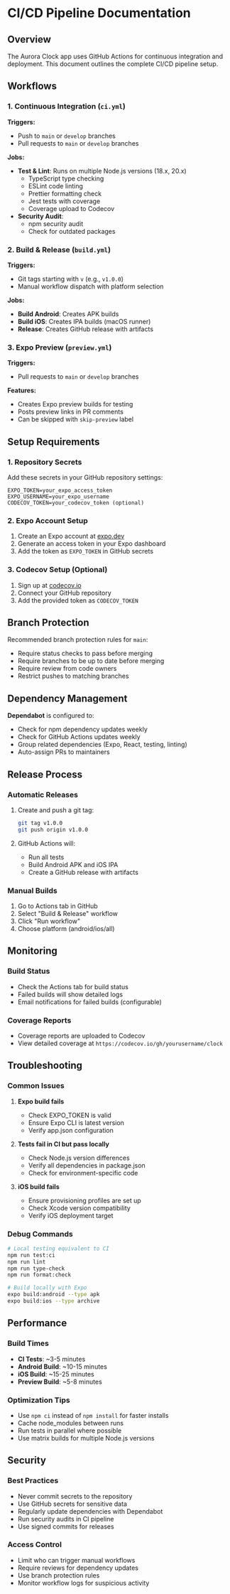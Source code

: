 # CI/CD Pipeline Documentation

## Overview

The Aurora Clock app uses GitHub Actions for continuous integration and deployment. This document outlines the complete CI/CD pipeline setup.

## Workflows

### 1. Continuous Integration (`ci.yml`)

**Triggers:**

- Push to `main` or `develop` branches
- Pull requests to `main` or `develop` branches

**Jobs:**

- **Test & Lint**: Runs on multiple Node.js versions (18.x, 20.x)
  - TypeScript type checking
  - ESLint code linting
  - Prettier formatting check
  - Jest tests with coverage
  - Coverage upload to Codecov
- **Security Audit**:
  - npm security audit
  - Check for outdated packages

### 2. Build & Release (`build.yml`)

**Triggers:**

- Git tags starting with `v` (e.g., `v1.0.0`)
- Manual workflow dispatch with platform selection

**Jobs:**

- **Build Android**: Creates APK builds
- **Build iOS**: Creates IPA builds (macOS runner)
- **Release**: Creates GitHub release with artifacts

### 3. Expo Preview (`preview.yml`)

**Triggers:**

- Pull requests to `main` or `develop` branches

**Features:**

- Creates Expo preview builds for testing
- Posts preview links in PR comments
- Can be skipped with `skip-preview` label

## Setup Requirements

### 1. Repository Secrets

Add these secrets in your GitHub repository settings:

```
EXPO_TOKEN=your_expo_access_token
EXPO_USERNAME=your_expo_username
CODECOV_TOKEN=your_codecov_token (optional)
```

### 2. Expo Account Setup

1. Create an Expo account at [expo.dev](https://expo.dev)
2. Generate an access token in your Expo dashboard
3. Add the token as `EXPO_TOKEN` in GitHub secrets

### 3. Codecov Setup (Optional)

1. Sign up at [codecov.io](https://codecov.io)
2. Connect your GitHub repository
3. Add the provided token as `CODECOV_TOKEN`

## Branch Protection

Recommended branch protection rules for `main`:

- Require status checks to pass before merging
- Require branches to be up to date before merging
- Require review from code owners
- Restrict pushes to matching branches

## Dependency Management

**Dependabot** is configured to:

- Check for npm dependency updates weekly
- Check for GitHub Actions updates weekly
- Group related dependencies (Expo, React, testing, linting)
- Auto-assign PRs to maintainers

## Release Process

### Automatic Releases

1. Create and push a git tag:

   ```bash
   git tag v1.0.0
   git push origin v1.0.0
   ```

2. GitHub Actions will:
   - Run all tests
   - Build Android APK and iOS IPA
   - Create a GitHub release with artifacts

### Manual Builds

1. Go to Actions tab in GitHub
2. Select "Build & Release" workflow
3. Click "Run workflow"
4. Choose platform (android/ios/all)

## Monitoring

### Build Status

- Check the Actions tab for build status
- Failed builds will show detailed logs
- Email notifications for failed builds (configurable)

### Coverage Reports

- Coverage reports are uploaded to Codecov
- View detailed coverage at `https://codecov.io/gh/yourusername/clock`

## Troubleshooting

### Common Issues

1. **Expo build fails**

   - Check EXPO_TOKEN is valid
   - Ensure Expo CLI is latest version
   - Verify app.json configuration

2. **Tests fail in CI but pass locally**

   - Check Node.js version differences
   - Verify all dependencies in package.json
   - Check for environment-specific code

3. **iOS build fails**
   - Ensure provisioning profiles are set up
   - Check Xcode version compatibility
   - Verify iOS deployment target

### Debug Commands

```bash
# Local testing equivalent to CI
npm run test:ci
npm run lint
npm run type-check
npm run format:check

# Build locally with Expo
expo build:android --type apk
expo build:ios --type archive
```

## Performance

### Build Times

- **CI Tests**: ~3-5 minutes
- **Android Build**: ~10-15 minutes
- **iOS Build**: ~15-25 minutes
- **Preview Build**: ~5-8 minutes

### Optimization Tips

- Use `npm ci` instead of `npm install` for faster installs
- Cache node_modules between runs
- Run tests in parallel where possible
- Use matrix builds for multiple Node.js versions

## Security

### Best Practices

- Never commit secrets to the repository
- Use GitHub secrets for sensitive data
- Regularly update dependencies with Dependabot
- Run security audits in CI pipeline
- Use signed commits for releases

### Access Control

- Limit who can trigger manual workflows
- Require reviews for dependency updates
- Use branch protection rules
- Monitor workflow logs for suspicious activity

